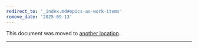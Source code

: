```yaml
---
redirect_to: '_index.md#epics-as-work-items'
remove_date: '2025-09-13'
---
```


<!-- markdownlint-disable -->

This document was moved to [another location](_index.md#epics-as-work-items).

<!-- This redirect file can be deleted after <2025-09-13>. -->
<!-- Redirects that point to other docs in the same project expire in three months. -->
<!-- Redirects that point to docs in a different project or site (for example, link is not relative and starts with `https:`) expire in one year. -->
<!-- Before deletion, see: https://docs.gitlab.com/development/documentation/redirects -->
---
